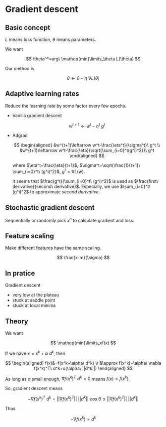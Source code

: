 <a><script src="https://slippersss.github.io/Mathjax.js"></script></a>

# Gradient descent

## Basic concept

$L$ means loss function, $\theta$ means parameters.

We want

$$
\theta^*=arg\ \mathop{min}\limits_\theta L(\theta)
$$

Our method is

$$
\theta\leftarrow\theta-\eta\ \nabla L(\theta)
$$

## Adaptive learning rates

Reduce the learning rate by some factor every few epochs.

* Vanilla gradient descent

    $$
    w^{t+1}\leftarrow w^t-\eta^t\ g^t
    $$

* Adgrad

    $$
    \begin{aligned}
    &w^{t+1}\leftarrow w^t-\frac{\eta^t}{\sigma^t}\ g^t
    \\
    &w^{t+1}\leftarrow w^t-\frac{\eta}{\sqrt{\sum_{i=0}^t(g^i)^2}}\ g^t
    \end{aligned}
    $$

    where $\eta^t=\frac{\eta}{t+1}$, $\sigma^t=\sqrt{\frac{1}{t+1}\ \sum_{i=0}^t\ (g^i)^2}$, $g^t=\nabla L(w)$.

    It seems that $\frac{g^t}{\sum_{i=0}^t\ (g^i)^2}$ is uesd as $\frac{first\ derivative}{second\ derivative}$. Especially, we use $\sum_{i=0}^t\ (g^i)^2$ to approximate $second\ derivative$.

## Stochastic gradient descent

Sequentially or randomly pick $x^n$ to calculate gradient and loss.

## Feature scaling

Make different features have the same scaling.

$$
\frac{x-m}{\sigma}
$$

## In pratice

Gradient descent

* very low at the plateau  
* stuck at saddle point  
* stuck at local minima

## Theory

We want

$$
\mathop{min}\limits_xf(x)
$$

If we have $x=x^k+\alpha\ d^k$, then

$$
\begin{aligned}
f(x)&=f(x^k+\alpha\ d^k)
\\
&\approx f(x^k)+\alpha\ \nabla f(x^k)^T\ d^k+o(\alpha\ ||d^k||)
\end{aligned}
$$

As long as $\alpha$ small enough, $\nabla f(x^k)^T\ d^k<0$ means $f(x)<f(x^k)$.

So, gradient descent means

$$
-\nabla f(x^k)^T\ d^k=||\nabla f(x^k)^T||\ ||d^k||\ cos\ \theta\leq||\nabla f(x^k)^T||\ ||d^k||
$$

Thus

$$
-\nabla f(x^k)=d^k
$$
